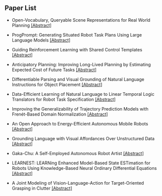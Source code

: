 ## Paper List

- Open-Vocabulary, Queryable Scene Representations for Real World Planning
[[Abstract]](https://events.infovaya.com/presentation?id=94703)

- ProgPrompt: Generating Situated Robot Task Plans Using Large Language Models
[[Abstract]](https://events.infovaya.com/presentation?id=94706)

- Guiding Reinforcement Learning with Shared Control Templates
[[Abstract]](https://events.infovaya.com/presentation?id=94709)

- Anticipatory Planning: Improving Long-Lived Planning by Estimating Expected Cost of Future Tasks
[[Abstract]](https://events.infovaya.com/presentation?id=94712)

- Differentiable Parsing and Visual Grounding of Natural Language Instructions for Object Placement
[[Abstract]](https://events.infovaya.com/presentation?id=94715)

- Data-Efficient Learning of Natural Language to Linear Temporal Logic Translators for Robot Task Specification
[[Abstract]](https://events.infovaya.com/presentation?id=94718)

- Improving the Generalizability of Trajectory Prediction Models with Frenét-Based Domain Normalization
[[Abstract]](https://events.infovaya.com/presentation?id=94721)

- An Open Approach to Energy-Efficient Autonomous Mobile Robots
[[Abstract]](https://events.infovaya.com/presentation?id=94724)

- Grounding Language with Visual Affordances Over Unstructured Data
[[Abstract]](https://events.infovaya.com/presentation?id=94727)

- Gaka-Chu: A Self-Employed Autonomous Robot Artist
[[Abstract]](https://events.infovaya.com/presentation?id=94730)

- LEARNEST: LEARNing Enhanced Model-Based State ESTimation for Robots Using Knowledge-Based Neural Ordinary Differential Equations
[[Abstract]](https://events.infovaya.com/presentation?id=94733)

- A Joint Modeling of Vision-Language-Action for Target-Oriented Grasping in Clutter
[[Abstract]](https://events.infovaya.com/presentation?id=94736)

